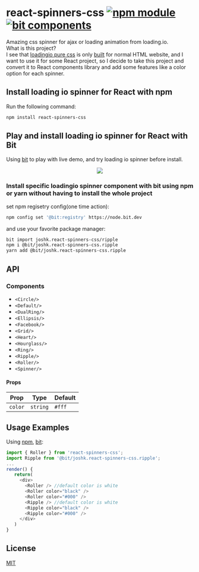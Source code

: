 # react-spinners-css [![npm module](https://badge.fury.io/js/react-spinners-css.svg)](https://www.npmjs.com/package/react-spinners-css) [![bit components](https://img.shields.io/badge/dynamic/json.svg?color=6e3991&label=bit%20components&query=payload.totalComponents&url=https%3A%2F%2Fapi.bitsrc.io%2Fscope%2Fjoshk%2Freact-spinners-css)](https://bit.dev/joshk/react-spinners-css)

Amazing css spinner for ajax or loading animation from loading.io.  
What is this project?  
I see that [loadingio pure css](https://loading.io/css/) is only [built](https://github.com/loadingio/css-spinner) for normal HTML website, and I want to use it for some React project, so I decide to take this project and convert it to React components library and add some features like a color option for each spinner.

## Install loading io spinner for React with npm
Run the following command:
```bash
npm install react-spinners-css
```  
## Play and install loading io spinner for React with Bit
Using [bit](https://bit.dev/joshk/react-spinners-css) to play with live demo, and try loading io spinner before install.

<p align="center">
  <a href="https://bit.dev/joshk/react-spinners-css"><img src="https://i.imagesup.co/images2/10c49b59b69fdc976b5b528469cf0acbc52cb44d.gif"></a>
</p>

### Install specific loadingio spinner component with bit using npm or yarn without having to install the whole project

set npm regisetry config(one time action):
```bash
npm config set '@bit:registry' https://node.bit.dev
```
and use your favorite package manager:
```bash
bit import joshk.react-spinners-css/ripple 
npm i @bit/joshk.react-spinners-css.ripple
yarn add @bit/joshk.react-spinners-css.ripple
```  

## API

### Components

- `<Circle/>`
- `<Default/>`
- `<DualRing/>`
- `<Ellipsis/>`
- `<Facebook/>`
- `<Grid/>`
- `<Heart/>`
- `<Hourglass/>`
- `<Ring/>`
- `<Ripple/>`
- `<Roller/>`  
- `<Spinner/>`

#### Props

| Prop    | Type     | Default |
| ------- | -------- | ------- |
| `color` | `string` | `#fff`  |

## Usage Examples

Using [npm](https://www.npmjs.com/package/react-spinners-css), [bit](https://bit.dev/joshk/react-spinners-css):
```javascript
import { Roller } from 'react-spinners-css';
import Ripple from '@bit/joshk.react-spinners-css.ripple';
...
render() {
   return(
     <div>
       <Roller /> //default color is white
       <Roller color="black" />
       <Roller color="#000" />
       <Ripple /> //default color is white
       <Ripple color="black" />
       <Ripple color="#000" />
     </div>
   )
}
```

## License
[MIT](https://choosealicense.com/licenses/mit/)
